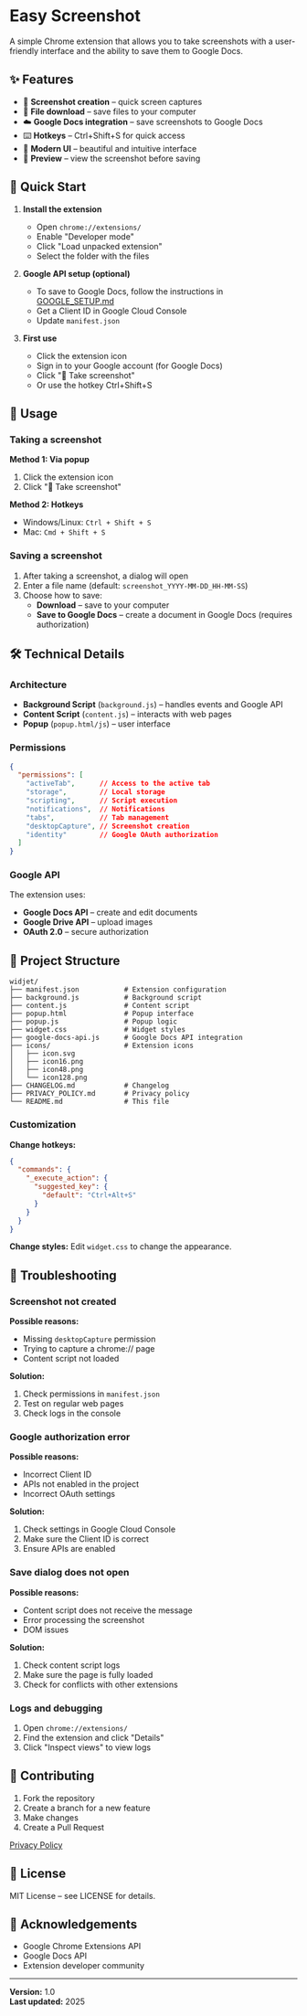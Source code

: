 # Easy Screenshot

A simple Chrome extension that allows you to take screenshots with a user-friendly interface and the ability to save them to Google Docs.

## ✨ Features

- 📸 **Screenshot creation** – quick screen captures
- 💾 **File download** – save files to your computer
- ☁️ **Google Docs integration** – save screenshots to Google Docs
- ⌨️ **Hotkeys** – Ctrl+Shift+S for quick access
- 🎨 **Modern UI** – beautiful and intuitive interface
- 👀 **Preview** – view the screenshot before saving

## 🚀 Quick Start

1. **Install the extension**
   - Open `chrome://extensions/`
   - Enable "Developer mode"
   - Click "Load unpacked extension"
   - Select the folder with the files

2. **Google API setup (optional)**
   - To save to Google Docs, follow the instructions in [GOOGLE_SETUP.md](./GOOGLE_SETUP.md)
   - Get a Client ID in Google Cloud Console
   - Update `manifest.json`

3. **First use**
   - Click the extension icon
   - Sign in to your Google account (for Google Docs)
   - Click "📸 Take screenshot"
   - Or use the hotkey Ctrl+Shift+S

## 📖 Usage

### Taking a screenshot

**Method 1: Via popup**
1. Click the extension icon
2. Click "📸 Take screenshot"

**Method 2: Hotkeys**
- Windows/Linux: `Ctrl + Shift + S`
- Mac: `Cmd + Shift + S`

### Saving a screenshot

1. After taking a screenshot, a dialog will open
2. Enter a file name (default: `screenshot_YYYY-MM-DD_HH-MM-SS`)
3. Choose how to save:
   - **Download** – save to your computer
   - **Save to Google Docs** – create a document in Google Docs (requires authorization)

## 🛠️ Technical Details

### Architecture

- **Background Script** (`background.js`) – handles events and Google API
- **Content Script** (`content.js`) – interacts with web pages
- **Popup** (`popup.html/js`) – user interface

### Permissions

```json
{
  "permissions": [
    "activeTab",      // Access to the active tab
    "storage",        // Local storage
    "scripting",      // Script execution
    "notifications",  // Notifications
    "tabs",           // Tab management
    "desktopCapture", // Screenshot creation
    "identity"        // Google OAuth authorization
  ]
}
```

### Google API

The extension uses:
- **Google Docs API** – create and edit documents
- **Google Drive API** – upload images
- **OAuth 2.0** – secure authorization

## 📁 Project Structure

```
widjet/
├── manifest.json           # Extension configuration
├── background.js           # Background script
├── content.js              # Content script
├── popup.html              # Popup interface
├── popup.js                # Popup logic
├── widget.css              # Widget styles
├── google-docs-api.js      # Google Docs API integration
├── icons/                  # Extension icons
│   ├── icon.svg
│   ├── icon16.png
│   ├── icon48.png
│   └── icon128.png
├── CHANGELOG.md            # Changelog
├── PRIVACY_POLICY.md       # Privacy policy
└── README.md               # This file
```

### Customization

**Change hotkeys:**
```json
{
  "commands": {
    "_execute_action": {
      "suggested_key": {
        "default": "Ctrl+Alt+S"
      }
    }
  }
}
```

**Change styles:**
Edit `widget.css` to change the appearance.

## 🐛 Troubleshooting

### Screenshot not created

**Possible reasons:**
- Missing `desktopCapture` permission
- Trying to capture a chrome:// page
- Content script not loaded

**Solution:**
1. Check permissions in `manifest.json`
2. Test on regular web pages
3. Check logs in the console

### Google authorization error

**Possible reasons:**
- Incorrect Client ID
- APIs not enabled in the project
- Incorrect OAuth settings

**Solution:**
1. Check settings in Google Cloud Console
2. Make sure the Client ID is correct
3. Ensure APIs are enabled

### Save dialog does not open

**Possible reasons:**
- Content script does not receive the message
- Error processing the screenshot
- DOM issues

**Solution:**
1. Check content script logs
2. Make sure the page is fully loaded
3. Check for conflicts with other extensions

### Logs and debugging

1. Open `chrome://extensions/`
2. Find the extension and click "Details"
3. Click "Inspect views" to view logs

## 🤝 Contributing

1. Fork the repository
2. Create a branch for a new feature
3. Make changes
4. Create a Pull Request

[Privacy Policy](https://github.com/dimsp1369/easyScreenShot_cws/blob/main/PRIVACY_POLICY.md)

## 📄 License

MIT License – see LICENSE for details.

## 🙏 Acknowledgements

- Google Chrome Extensions API
- Google Docs API
- Extension developer community

---

**Version:** 1.0  
**Last updated:** 2025 